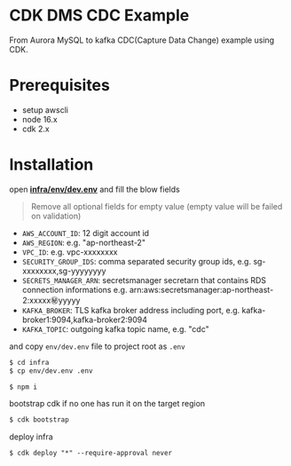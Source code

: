 # CDK DMS CDC Example

From Aurora MySQL to kafka CDC(Capture Data Change) example using CDK.

# Prerequisites

- setup awscli
- node 16.x
- cdk 2.x

# Installation

open [**infra/env/dev.env**](/infra/env/dev.env) and fill the blow fields

> Remove all optional fields for empty value (empty value will be failed on validation)

- `AWS_ACCOUNT_ID`: 12 digit account id
- `AWS_REGION`: e.g. "ap-northeast-2"
- `VPC_ID`: e.g. vpc-xxxxxxxx
- `SECURITY_GROUP_IDS`: comma separated security group ids, e.g. sg-xxxxxxxx,sg-yyyyyyyy
- `SECRETS_MANAGER_ARN`: secretsmanager secretarn that contains RDS connection informations e.g. arn:aws:secretsmanager:ap-northeast-2:xxxxx:secret:yyyyy
- `KAFKA_BROKER`: TLS kafka broker address including port, e.g. kafka-broker1:9094,kafka-broker2:9094
- `KAFKA_TOPIC`: outgoing kafka topic name, e.g. "cdc"

and copy `env/dev.env` file to project root as `.env`

```bash
$ cd infra
$ cp env/dev.env .env
```

```bash
$ npm i
```

bootstrap cdk if no one has run it on the target region

```bash
$ cdk bootstrap
```

deploy infra

```
$ cdk deploy "*" --require-approval never
```
